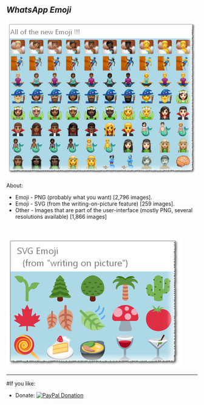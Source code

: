 <h2><em>WhatsApp Emoji</em></h2>

<img src="resources/screenshot1.png"/><br/>

About:
<ul>
<li>Emoji - PNG (probably what you want) [2,796 images].</li>
<li>Emoji - SVG (from the writing-on-picture feature) [259 images].</li>
<li>Other - Images that are part of the user-interface (mostly PNG, several resolutions available) [1,866 images]</li>
</ul>

<br/>

<img src="resources/screenshot2.png"/><br/>

<hr/>

#If you like:

<ul>
<li>Donate: <a href="https://paypal.me/yaseen59" ok><img src="https://www.paypalobjects.com/webstatic/mktg/Logo/pp-logo-100px.png" alt="PayPal Donation" ok></a></li>
</ul>
